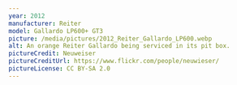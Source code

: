```yaml
---
year: 2012
manufacturer: Reiter
model: Gallardo LP600+ GT3
picture: /media/pictures/2012_Reiter_Gallardo_LP600.webp
alt: An orange Reiter Gallardo being serviced in its pit box.
pictureCredit: Neuweiser
pictureCreditUrl: https://www.flickr.com/people/neuwieser/
pictureLicense: CC BY-SA 2.0
---
```

